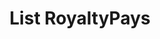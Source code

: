 ---
title: List RoyaltyPays
excerpt: Retrieve a paginated, filtered list of RoyaltyPays
api:
  file: swagger.json
  operationId: post_api-v3-royalties-payments
hidden: false
---
